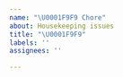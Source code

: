 ```yaml
---
name: "\U0001F9F9 Chore"
about: Housekeeping issues
title: "\U0001F9F9"
labels: ''
assignees: ''

---
```



